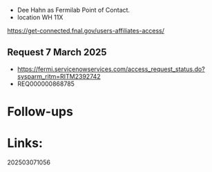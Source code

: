 - Dee Hahn as Fermilab Point of Contact.
- location WH 11X

https://get-connected.fnal.gov/users-affiliates-access/

## Request 7 March  2025
- https://fermi.servicenowservices.com/access_request_status.do?sysparm_ritm=RITM2392742
- REQ000000868785

# Follow-ups


# Links: 



202503071056
